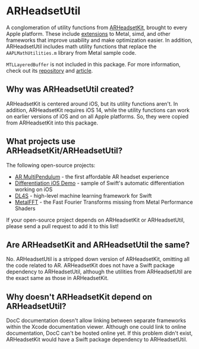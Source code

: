 # ARHeadsetUtil

A conglomeration of utility functions from [ARHeadsetKit](https://github.com/philipturner/ARHeadsetKit), brought to every Apple platform. These include [extensions](https://github.com/philipturner/ARHeadsetKit/blob/main/docs/extensions-to-apple-frameworks.md) to Metal, simd, and other frameworks that improve usability and make optimization easier. In addition, ARHeadsetUtil includes math utility functions that replace the `AAPLMathUtilities.m` library from Metal sample code. 

`MTLLayeredBuffer` is not included in this package. For more information, check out its [repository](https://github.com/philipturner/MTLLayeredBuffer) and [article](https://github.com/philipturner/ARHeadsetKit/blob/main/docs/articles/layered-buffer.md).

## Why was ARHeadsetUtil created?

ARHeadsetKit is centered around iOS, but its utility functions aren't. In addition, ARHeadsetKit requires iOS 14, while the utility functions can work on earlier versions of iOS and on all Apple platforms. So, they were copied from ARHeadsetKit into this package.

## What projects use ARHeadsetKit/ARHeadsetUtil?

The following open-source projects:
- [AR MultiPendulum](https://github.com/philipturner/ar-multipendulum) - the first affordable AR headset experience
- [Differentiation iOS Demo](https://github.com/philipturner/differentiation-ios-demo) - sample of Swift's automatic differentiation working on iOS
- [DL4S](https://github.com/palle-k/DL4S) - high-level machine learning framework for Swift
- [MetalFFT](https://github.com/philipturner/MetalFFT) - the Fast Fourier Transforms missing from Metal Performance Shaders

If your open-source project depends on ARHeadsetKit or ARHeadsetUtil, please send a pull request to add it to this list!

## Are ARHeadsetKit and ARHeadsetUtil the same?

No. ARHeadsetUtil is a stripped down version of ARHeadsetKit, omitting all the code related to AR. ARHeadsetKit does not have a Swift package dependency to ARHeadsetUtil, although the utilities from ARHeadsetUtil are the exact same as those in ARHeadsetKit.

## Why doesn't ARHeadsetKit depend on ARHeadsetUtil?

DocC documentation doesn't allow linking between separate frameworks within the Xcode documentation viewer. Although one could link to online documentation, DocC can't be hosted online yet. If this problem didn't exist, ARHeadsetKit would have a Swift package dependency to ARHeadsetUtil.
